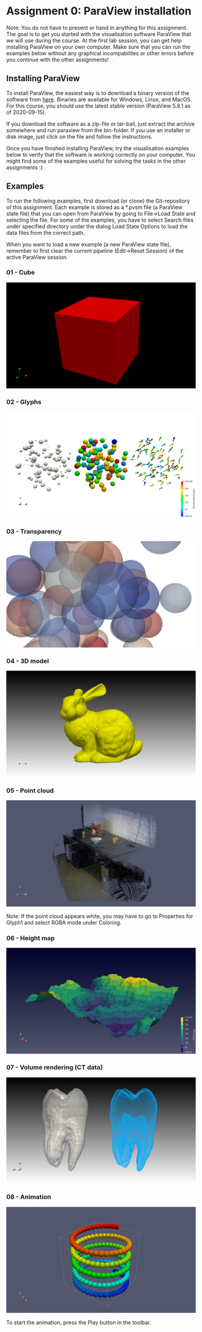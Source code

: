 # Assignment 0: ParaView installation 

Note: You do not have to present or hand in anything for this assignment. The goal is to get you started with the visualisation software ParaView that we will use during the course. At the first lab session, you can get help installing ParaView on your own computer. Make sure that you can run the examples below without any graphical incompabilites or other errors before you continue with the other assignments!
 

## Installing ParaView

To install ParaView, the easiest way is to download a binary version of the software from [here](https://www.paraview.org/download/). Binaries are available for Windows, Linux, and MacOS. For this course, you should use the latest stable version (ParaView 5.8.1 as of 2020-09-15).

If you download the software as a zip-file or tar-ball, just extract the archive somewhere and run paraview from the bin-folder. If you use an installer or disk image, just click on the file and follow the instructions.

Once you have finished installing ParaView, try the visualisation examples below to verify that the software is working correctly on your computer. You might find some of the examples useful for solving the tasks in the other assignments :)
 

## Examples

To run the following examples, first download (or clone) the Git-repository of this assignment. Each example is stored as a *.pvsm file (a ParaView state file) that you can open from ParaView by going to File->Load State and selecting the file. For some of the examples, you have to select Search files under specified directory under the dialog Load State Options to load the data files from the correct path.

When you want to load a new example (a new ParaView state file), remember to first clear the current pipeline (Edit->Reset Session) of the active ParaView session.


### 01 - Cube

![](examples/images/01_cube.png)


### 02 - Glyphs

![](examples/images/02_glyphs.png)


### 03 - Transparency

![](examples/images/03_transparency.png)


### 04 - 3D model

![](examples/images/04_model.png)


### 05 - Point cloud

![](examples/images/05_pointcloud.png)

Note: If the point cloud appears white, you may have to go to Properties for Glyph1 and select RGBA mode under Coloring.


### 06 - Height map

![](examples/images/06_heightmap.png)


### 07 - Volume rendering (CT data)

![](examples/images/07_volume.png)


### 08 - Animation

![](examples/images/08_animation.png)

To start the animation, press the Play button in the toolbar.
